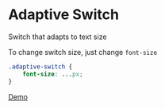 Adaptive Switch
===============

Switch that adapts to text size

To change switch size, just change `font-size`

```css
.adaptive-switch {
	font-size: ...px;
}
```

[Demo](http://sourcebox.io/446bc93a03f368d2f019df2b479154e9/html)
